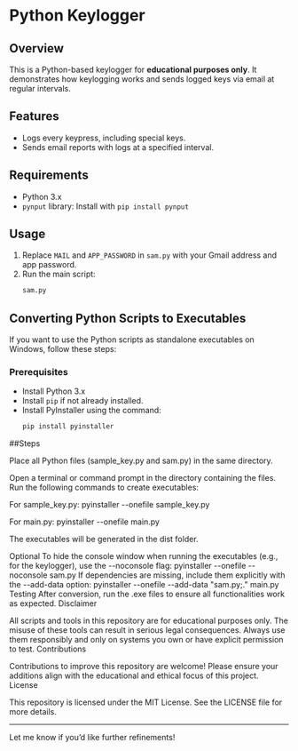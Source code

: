 # Python Keylogger

## Overview
This is a Python-based keylogger for **educational purposes only**. It demonstrates how keylogging works and sends logged keys via email at regular intervals.

## Features
- Logs every keypress, including special keys.
- Sends email reports with logs at a specified interval.

## Requirements
- Python 3.x
- `pynput` library: Install with `pip install pynput`

## Usage
1. Replace `MAIL` and `APP_PASSWORD` in `sam.py` with your Gmail address and app password.
2. Run the main script:
   ```bash
   sam.py


## Converting Python Scripts to Executables
If you want to use the Python scripts as standalone executables on Windows, follow these steps:

### Prerequisites
- Install Python 3.x
- Install `pip` if not already installed.
- Install PyInstaller using the command:
  ```bash
  pip install pyinstaller


##Steps

Place all Python files (sample_key.py and sam.py) in the same directory.

Open a terminal or command prompt in the directory containing the files.
Run the following commands to create executables:

For sample_key.py:
pyinstaller --onefile sample_key.py

For main.py:
pyinstaller --onefile main.py

The executables will be generated in the dist folder.

Optional
To hide the console window when running the executables (e.g., for the keylogger), use the --noconsole flag:
pyinstaller --onefile --noconsole sam.py
If dependencies are missing, include them explicitly with the --add-data option:
pyinstaller --onefile --add-data "sam.py;." main.py
Testing
After conversion, run the .exe files to ensure all functionalities work as expected.
Disclaimer

All scripts and tools in this repository are for educational purposes only. The misuse of these tools can result in serious legal consequences. Always use them responsibly and only on systems you own or have explicit permission to test.
Contributions

Contributions to improve this repository are welcome! Please ensure your additions align with the educational and ethical focus of this project.
License

This repository is licensed under the MIT License. See the LICENSE file for more details.

---

Let me know if you’d like further refinements!
